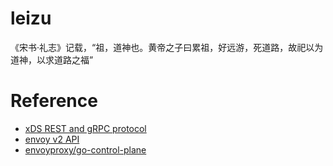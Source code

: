 # leizu

《宋书·礼志》记载，“祖，道神也。黄帝之子曰累祖，好远游，死道路，故祀以为道神，以求道路之福”

# Reference

- [xDS REST and gRPC protocol](https://github.com/envoyproxy/data-plane-api/blob/master/XDS_PROTOCOL.md#xds-rest-and-grpc-protocol)
- [envoy v2 API](https://www.envoyproxy.io/docs/envoy/latest/configuration/overview/v2_overview.html#overview-v2-api)
- [envoyproxy/go-control-plane](https://github.com/envoyproxy/go-control-plane)